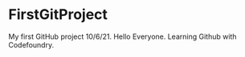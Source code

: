 # FirstGitProject
My first GitHub project 10/6/21. Hello Everyone.
Learning Github with Codefoundry.


